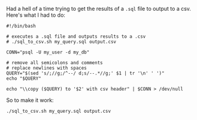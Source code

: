 Had a hell of a time trying to get the results of a `.sql` file to output to a csv. Here's what I had to do:

```
#!/bin/bash

# executes a .sql file and outputs results to a .csv
# ./sql_to_csv.sh my_query.sql output.csv

CONN="psql -U my_user -d my_db"

# remove all semicolons and comments
# replace newlines with spaces
QUERY="$(sed 's/;//g;/^--/ d;s/--.*//g;' $1 | tr '\n' ' ')"
echo "$QUERY"

echo "\\copy ($QUERY) to '$2' with csv header" | $CONN > /dev/null
```

So to make it work:

```
./sql_to_csv.sh my_query.sql output.csv
```
